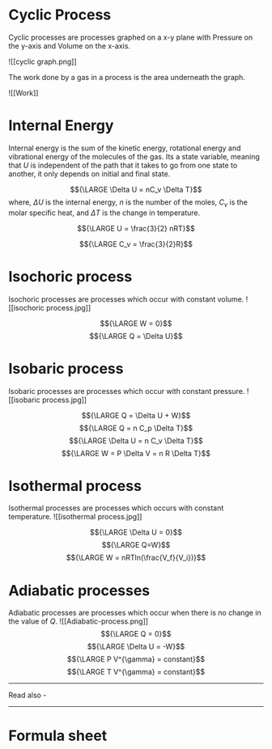 # Cyclic Process

Cyclic processes are processes graphed on a x-y plane with Pressure on the y-axis and Volume on the x-axis. 


![[cyclic graph.png]]

The work done by a gas in a process is the area underneath the graph.

![[Work]]

# Internal Energy

Internal energy is the sum of the kinetic energy, rotational energy and vibrational energy of the molecules of the gas. Its a state variable, meaning that *U* is independent of the path that it takes to go from one state to another, it only depends on initial and final state.

$${\LARGE \Delta U = nC_v \Delta T}$$
where, ${\Delta U}$ is the internal energy,
*n* is the number of the moles,
${C_v}$ is the molar specific heat, and
${\Delta T}$ is the change in temperature.

$${\LARGE U = \frac{3}{2} nRT}$$

$${\LARGE C_v = \frac{3}{2}R}$$

# Isochoric process
Isochoric processes are processes which occur with constant volume.
![[isochoric process.jpg]]

$${\LARGE W = 0}$$
$${\LARGE Q = \Delta U}$$

# Isobaric process
Isobaric processes are processes which occur with constant pressure.
![[isobaric process.jpg]]

$${\LARGE Q = \Delta U + W}$$
$${\LARGE Q = n C_p \Delta T}$$
$${\LARGE \Delta U = n C_v \Delta T}$$
$${\LARGE W = P \Delta V = n R \Delta T}$$

# Isothermal process
Isothermal processes are processes which occurs with constant temperature.
![[isothermal process.jpg]]

$${\LARGE \Delta U = 0}$$
$${\LARGE Q=W}$$
$${\LARGE W = nRTln(\frac{V_f}{V_i})}$$

# Adiabatic processes
Adiabatic processes are processes which occur when there is no change in the value of *Q*.
![[Adiabatic-process.png]]
$${\LARGE Q = 0}$$
$${\LARGE \Delta U = -W}$$
$${\LARGE P V^{\gamma} = constant}$$
$${\LARGE T V^{\gamma} = constant}$$


---
Read also - 

---

# Formula sheet
